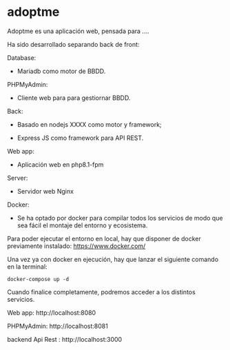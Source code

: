 # adoptme

Adoptme es una aplicación web, pensada para ....

Ha sido desarrollado separando back de front:

Database:
    
- Mariadb como motor de BBDD.

PHPMyAdmin:
    
- Cliente web para para gestiornar BBDD.

Back:
    
- Basado en nodejs XXXX como motor y framework;
    
- Express JS como framework para API REST.

Web app:
    
- Aplicación web en php8.1-fpm

Server:
    
- Servidor web Nginx

Docker:
    
- Se ha optado por docker para compilar todos los servicios de modo que sea fácil el montaje del entorno y ecosistema.


Para poder ejecutar el entorno en local, hay que disponer de docker previamente instalado: https://www.docker.com/

Una vez ya con docker en ejecución, hay que lanzar el siguiente comando en la terminal:

    docker-compose up -d

Cuando finalice completamente, podremos acceder a los distintos servicios.

Web app: http://localhost:8080

PHPMyAdmin: http://localhost:8081

backend Api Rest : http://localhost:3000
